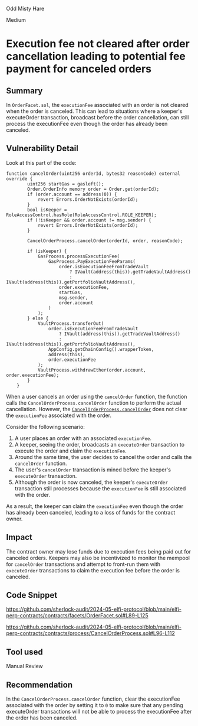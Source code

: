 Odd Misty Hare

Medium

# Execution fee not cleared after order cancellation leading to potential fee payment for canceled orders

## Summary
In `OrderFacet.sol`, the `executionFee` associated with an order is not cleared when the order is canceled. This can lead to situations where a keeper's executeOrder transaction, broadcast before the order cancellation, can still process the executionFee even though the order has already been canceled.

## Vulnerability Detail

Look at this part of the code:

```solidity
function cancelOrder(uint256 orderId, bytes32 reasonCode) external override {
        uint256 startGas = gasleft();
        Order.OrderInfo memory order = Order.get(orderId);
        if (order.account == address(0)) {
            revert Errors.OrderNotExists(orderId);
        }
        bool isKeeper = RoleAccessControl.hasRole(RoleAccessControl.ROLE_KEEPER);
        if (!isKeeper && order.account != msg.sender) {
            revert Errors.OrderNotExists(orderId);
        }

        CancelOrderProcess.cancelOrder(orderId, order, reasonCode);

        if (isKeeper) {
            GasProcess.processExecutionFee(
                GasProcess.PayExecutionFeeParams(
                    order.isExecutionFeeFromTradeVault
                        ? IVault(address(this)).getTradeVaultAddress()
                        : IVault(address(this)).getPortfolioVaultAddress(),
                    order.executionFee,
                    startGas,
                    msg.sender,
                    order.account
                )
            );
        } else {
            VaultProcess.transferOut(
                order.isExecutionFeeFromTradeVault
                    ? IVault(address(this)).getTradeVaultAddress()
                    : IVault(address(this)).getPortfolioVaultAddress(),
                AppConfig.getChainConfig().wrapperToken,
                address(this),
                order.executionFee
            );
            VaultProcess.withdrawEther(order.account, order.executionFee);
        }
    }
```

When a user cancels an order using the `cancelOrder` function, the function calls the `CancelOrderProcess.cancelOrder` function to perform the actual cancellation. However, the [`CancelOrderProcess.cancelOrder`](https://github.com/sherlock-audit/2024-05-elfi-protocol/blob/main/elfi-perp-contracts/contracts/process/CancelOrderProcess.sol#L96-L112) does not clear the `executionFee` associated with the order.

Consider the following scenario:
1. A user places an order with an associated `executionFee`.
2. A keeper, seeing the order, broadcasts an `executeOrder` transaction to execute the order and claim the `executionFee`.
3. Around the same time, the user decides to cancel the order and calls the `cancelOrder` function.
4. The user's `cancelOrder` transaction is mined before the keeper's `executeOrder` transaction.
5. Although the order is now canceled, the keeper's `executeOrder` transaction still processes because the `executionFee` is still associated with the order.

As a result, the keeper can claim the `executionFee` even though the order has already been canceled, leading to a loss of funds for the contract owner.

## Impact
The contract owner may lose funds due to execution fees being paid out for canceled orders. Keepers may also be incentivized to monitor the mempool for `cancelOrder` transactions and attempt to front-run them with `executeOrder` transactions to claim the execution fee before the order is canceled.

## Code Snippet
https://github.com/sherlock-audit/2024-05-elfi-protocol/blob/main/elfi-perp-contracts/contracts/facets/OrderFacet.sol#L89-L125

https://github.com/sherlock-audit/2024-05-elfi-protocol/blob/main/elfi-perp-contracts/contracts/process/CancelOrderProcess.sol#L96-L112

## Tool used
Manual Review

## Recommendation
In the `CancelOrderProcess.cancelOrder` function, clear the executionFee associated with the order by setting it to `0` to make sure that any pending executeOrder transactions will not be able to process the executionFee after the order has been canceled.
